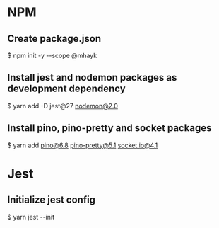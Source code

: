 # NPM

## Create package.json
$ npm init -y --scope @mhayk

## Install jest and nodemon packages as development dependency
$ yarn add -D jest@27 nodemon@2.0

## Install pino, pino-pretty and socket packages
$ yarn add pino@6.8 pino-pretty@5.1 socket.io@4.1

# Jest

## Initialize jest config
$ yarn jest --init
